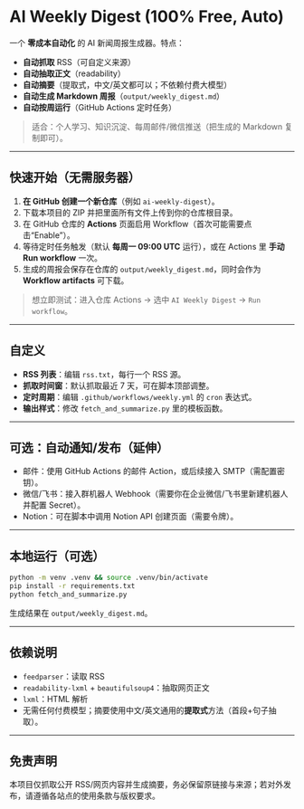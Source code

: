 # AI Weekly Digest (100% Free, Auto)

一个 **零成本自动化** 的 AI 新闻周报生成器。特点：
- **自动抓取** RSS（可自定义来源）
- **自动抽取正文**（readability）
- **自动摘要**（提取式，中文/英文都可以；不依赖付费大模型）
- **自动生成 Markdown 周报**（`output/weekly_digest.md`）
- **自动按周运行**（GitHub Actions 定时任务）

> 适合：个人学习、知识沉淀、每周邮件/微信推送（把生成的 Markdown 复制即可）。

---

## 快速开始（无需服务器）

1. **在 GitHub 创建一个新仓库**（例如 `ai-weekly-digest`）。
2. 下载本项目的 ZIP 并把里面所有文件上传到你的仓库根目录。
3. 在 GitHub 仓库的 **Actions** 页面启用 Workflow（首次可能需要点击“Enable”）。
4. 等待定时任务触发（默认 **每周一 09:00 UTC** 运行），或在 Actions 里 **手动 Run workflow** 一次。
5. 生成的周报会保存在仓库的 `output/weekly_digest.md`，同时会作为 **Workflow artifacts** 可下载。

> 想立即测试：进入仓库 Actions -> 选中 `AI Weekly Digest` -> `Run workflow`。

---

## 自定义

- **RSS 列表**：编辑 `rss.txt`，每行一个 RSS 源。
- **抓取时间窗**：默认抓取最近 7 天，可在脚本顶部调整。
- **定时周期**：编辑 `.github/workflows/weekly.yml` 的 `cron` 表达式。
- **输出样式**：修改 `fetch_and_summarize.py` 里的模板函数。

---

## 可选：自动通知/发布（延伸）

- 邮件：使用 GitHub Actions 的邮件 Action，或后续接入 SMTP（需配置密钥）。
- 微信/飞书：接入群机器人 Webhook（需要你在企业微信/飞书里新建机器人并配置 Secret）。
- Notion：可在脚本中调用 Notion API 创建页面（需要令牌）。

---

## 本地运行（可选）

```bash
python -m venv .venv && source .venv/bin/activate
pip install -r requirements.txt
python fetch_and_summarize.py
```

生成结果在 `output/weekly_digest.md`。

---

## 依赖说明

- `feedparser`：读取 RSS
- `readability-lxml` + `beautifulsoup4`：抽取网页正文
- `lxml`：HTML 解析
- 无需任何付费模型；摘要使用中文/英文通用的**提取式**方法（首段+句子抽取）。

---

## 免责声明
本项目仅抓取公开 RSS/网页内容并生成摘要，务必保留原链接与来源；若对外发布，请遵循各站点的使用条款与版权要求。

